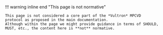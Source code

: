 !!! warning inline end "This page is not normative"

    This page is not considered a core part of the *Vultron* MPCVD protocol as proposed in the main documentation.
    Although within the page we might provide guidance in terms of SHOULD, MUST, etc., the content here is **not** normative.
